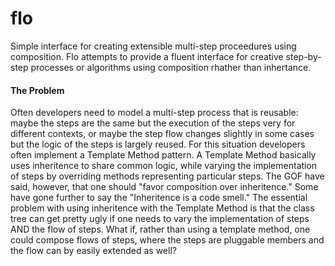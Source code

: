 flo
===

Simple interface for creating extensible multi-step proceedures using composition.  Flo attempts to provide a fluent interface for creative step-by-step processes or algorithms using composition rhather than inhertance.

#### The Problem
Often developers need to model a multi-step process that is reusable:  maybe the steps are the same but the execution of the steps very for different contexts, or maybe the step flow changes slightly in some cases but the logic of the steps is largely reused.  For this situation developers often implement a Template Method pattern.
A Template Method basically uses inheritence to share common logic, while varying the implementation of steps by overriding methods representing particular steps.  The GOF have said, however, that one should "favor composition over inheritence."  Some have gone further to say the "Inheritence is a code smell."
The essential problem with using inheritence with the Template Method is that the class tree can get pretty ugly if one needs to vary the implementation of steps AND the flow of steps.
What if, rather than using a template method, one could compose flows of steps, where the steps are pluggable members and the flow can by easily extended as well?

